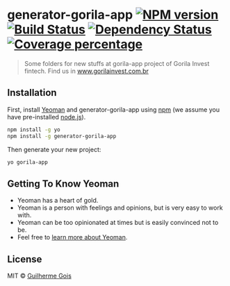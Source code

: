 # generator-gorila-app [![NPM version][npm-image]][npm-url] [![Build Status][travis-image]][travis-url] [![Dependency Status][daviddm-image]][daviddm-url] [![Coverage percentage][coveralls-image]][coveralls-url]
> Some folders for new stuffs at gorila-app project of Gorila Invest fintech. Find us in www.gorilainvest.com.br

## Installation

First, install [Yeoman](http://yeoman.io) and generator-gorila-app using [npm](https://www.npmjs.com/) (we assume you have pre-installed [node.js](https://nodejs.org/)).

```bash
npm install -g yo
npm install -g generator-gorila-app
```

Then generate your new project:

```bash
yo gorila-app
```

## Getting To Know Yeoman

 * Yeoman has a heart of gold.
 * Yeoman is a person with feelings and opinions, but is very easy to work with.
 * Yeoman can be too opinionated at times but is easily convinced not to be.
 * Feel free to [learn more about Yeoman](http://yeoman.io/).

## License

MIT © [Guilherme Gois](guilhermejcgois.github.io)


[npm-image]: https://badge.fury.io/js/generator-gorila-app.svg
[npm-url]: https://npmjs.org/package/generator-gorila-app
[travis-image]: https://travis-ci.org/gorilainvest/generator-gorila-app.svg?branch=master
[travis-url]: https://travis-ci.org/gorilainvest/generator-gorila-app
[daviddm-image]: https://david-dm.org/gorilainvest/generator-gorila-app.svg?theme=shields.io
[daviddm-url]: https://david-dm.org/gorilainvest/generator-gorila-app
[coveralls-image]: https://coveralls.io/repos/gorilainvest/generator-gorila-app/badge.svg
[coveralls-url]: https://coveralls.io/r/gorilainvest/generator-gorila-app
